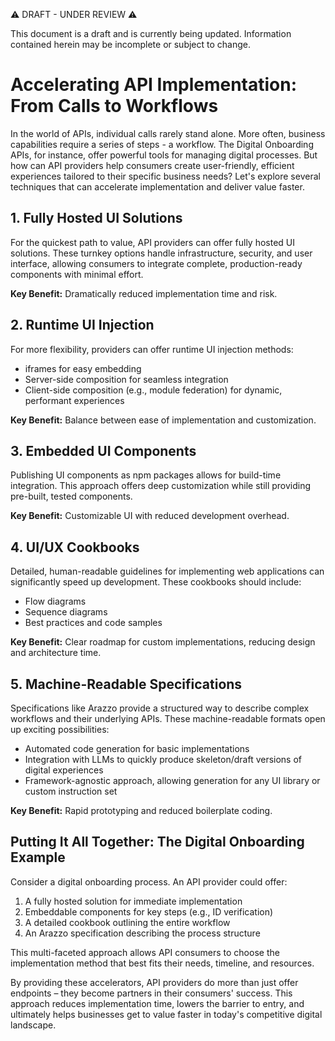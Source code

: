 ⚠️ DRAFT - UNDER REVIEW ⚠️

This document is a draft and is currently being updated. Information contained herein may be incomplete or subject to change.

# Accelerating API Implementation: From Calls to Workflows

In the world of APIs, individual calls rarely stand alone. More often, business capabilities require a series of steps - a workflow. The Digital Onboarding APIs, for instance, offer powerful tools for managing digital processes. But how can API providers help consumers create user-friendly, efficient experiences tailored to their specific business needs? Let's explore several techniques that can accelerate implementation and deliver value faster.

## 1. Fully Hosted UI Solutions

For the quickest path to value, API providers can offer fully hosted UI solutions. These turnkey options handle infrastructure, security, and user interface, allowing consumers to integrate complete, production-ready components with minimal effort.

**Key Benefit:** Dramatically reduced implementation time and risk.

## 2. Runtime UI Injection

For more flexibility, providers can offer runtime UI injection methods:
- iframes for easy embedding
- Server-side composition for seamless integration
- Client-side composition (e.g., module federation) for dynamic, performant experiences

**Key Benefit:** Balance between ease of implementation and customization.

## 3. Embedded UI Components

Publishing UI components as npm packages allows for build-time integration. This approach offers deep customization while still providing pre-built, tested components.

**Key Benefit:** Customizable UI with reduced development overhead.

## 4. UI/UX Cookbooks

Detailed, human-readable guidelines for implementing web applications can significantly speed up development. These cookbooks should include:
- Flow diagrams
- Sequence diagrams
- Best practices and code samples

**Key Benefit:** Clear roadmap for custom implementations, reducing design and architecture time.

## 5. Machine-Readable Specifications

Specifications like Arazzo provide a structured way to describe complex workflows and their underlying APIs. These machine-readable formats open up exciting possibilities:

- Automated code generation for basic implementations
- Integration with LLMs to quickly produce skeleton/draft versions of digital experiences
- Framework-agnostic approach, allowing generation for any UI library or custom instruction set

**Key Benefit:** Rapid prototyping and reduced boilerplate coding.

## Putting It All Together: The Digital Onboarding Example

Consider a digital onboarding process. An API provider could offer:

1. A fully hosted solution for immediate implementation
2. Embeddable components for key steps (e.g., ID verification)
3. A detailed cookbook outlining the entire workflow
4. An Arazzo specification describing the process structure

This multi-faceted approach allows API consumers to choose the implementation method that best fits their needs, timeline, and resources.

By providing these accelerators, API providers do more than just offer endpoints – they become partners in their consumers' success. This approach reduces implementation time, lowers the barrier to entry, and ultimately helps businesses get to value faster in today's competitive digital landscape.